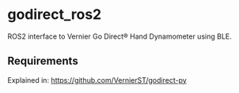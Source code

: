 # godirect_ros2
ROS2 interface to Vernier Go Direct® Hand Dynamometer using BLE. 

## Requirements
Explained in: https://github.com/VernierST/godirect-py
